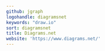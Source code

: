 ```yaml
---
github: jgraph
logohandle: diagramsnet
keywords: "draw.io"
sort: diagramsnet
title: Diagrams.net
website: 'https://www.diagrams.net/'
---
```

